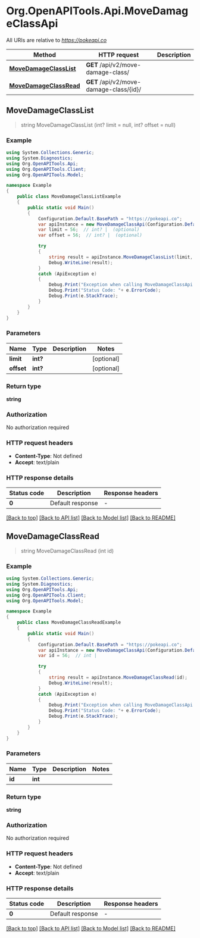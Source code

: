 # Org.OpenAPITools.Api.MoveDamageClassApi

All URIs are relative to *https://pokeapi.co*

Method | HTTP request | Description
------------- | ------------- | -------------
[**MoveDamageClassList**](MoveDamageClassApi.md#movedamageclasslist) | **GET** /api/v2/move-damage-class/ | 
[**MoveDamageClassRead**](MoveDamageClassApi.md#movedamageclassread) | **GET** /api/v2/move-damage-class/{id}/ | 



## MoveDamageClassList

> string MoveDamageClassList (int? limit = null, int? offset = null)



### Example

```csharp
using System.Collections.Generic;
using System.Diagnostics;
using Org.OpenAPITools.Api;
using Org.OpenAPITools.Client;
using Org.OpenAPITools.Model;

namespace Example
{
    public class MoveDamageClassListExample
    {
        public static void Main()
        {
            Configuration.Default.BasePath = "https://pokeapi.co";
            var apiInstance = new MoveDamageClassApi(Configuration.Default);
            var limit = 56;  // int? |  (optional) 
            var offset = 56;  // int? |  (optional) 

            try
            {
                string result = apiInstance.MoveDamageClassList(limit, offset);
                Debug.WriteLine(result);
            }
            catch (ApiException e)
            {
                Debug.Print("Exception when calling MoveDamageClassApi.MoveDamageClassList: " + e.Message );
                Debug.Print("Status Code: "+ e.ErrorCode);
                Debug.Print(e.StackTrace);
            }
        }
    }
}
```

### Parameters


Name | Type | Description  | Notes
------------- | ------------- | ------------- | -------------
 **limit** | **int?**|  | [optional] 
 **offset** | **int?**|  | [optional] 

### Return type

**string**

### Authorization

No authorization required

### HTTP request headers

- **Content-Type**: Not defined
- **Accept**: text/plain


### HTTP response details
| Status code | Description | Response headers |
|-------------|-------------|------------------|
| **0** | Default response |  -  |

[[Back to top]](#)
[[Back to API list]](../README.md#documentation-for-api-endpoints)
[[Back to Model list]](../README.md#documentation-for-models)
[[Back to README]](../README.md)


## MoveDamageClassRead

> string MoveDamageClassRead (int id)



### Example

```csharp
using System.Collections.Generic;
using System.Diagnostics;
using Org.OpenAPITools.Api;
using Org.OpenAPITools.Client;
using Org.OpenAPITools.Model;

namespace Example
{
    public class MoveDamageClassReadExample
    {
        public static void Main()
        {
            Configuration.Default.BasePath = "https://pokeapi.co";
            var apiInstance = new MoveDamageClassApi(Configuration.Default);
            var id = 56;  // int | 

            try
            {
                string result = apiInstance.MoveDamageClassRead(id);
                Debug.WriteLine(result);
            }
            catch (ApiException e)
            {
                Debug.Print("Exception when calling MoveDamageClassApi.MoveDamageClassRead: " + e.Message );
                Debug.Print("Status Code: "+ e.ErrorCode);
                Debug.Print(e.StackTrace);
            }
        }
    }
}
```

### Parameters


Name | Type | Description  | Notes
------------- | ------------- | ------------- | -------------
 **id** | **int**|  | 

### Return type

**string**

### Authorization

No authorization required

### HTTP request headers

- **Content-Type**: Not defined
- **Accept**: text/plain


### HTTP response details
| Status code | Description | Response headers |
|-------------|-------------|------------------|
| **0** | Default response |  -  |

[[Back to top]](#)
[[Back to API list]](../README.md#documentation-for-api-endpoints)
[[Back to Model list]](../README.md#documentation-for-models)
[[Back to README]](../README.md)

